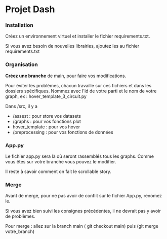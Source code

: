 
# Projet Dash


### Installation 

Créez un environnement virtuel et installer le fichier requirements.txt.

Si vous avez besoin de nouvelles librairies, ajoutez les au fichier requirements.txt


### Organisation

__Créez une branche__ de main, pour faire vos modifications.

Pour éviter les problèmes, chacun travaille sur ces fichiers et dans les dossiers spécifiques. 
Nommez avec l'id de votre parti et le nom de votre graph, ex : hover_template_3_circuit.py

Dans /src, il y a 
- /assest   : pour store vos datasets
- /graphs   : pour vos fonctions plot
- hover_template : pour vos hover
- /preprocessing : pour vos fonctions de données 


### App.py

Le fichier app.py sera là où seront rassemblés tous les graphs. Comme vous êtes sur votre branche vous pouvez le modifier.

Il reste à savoir comment on fait le scrollable story. 

### Merge 

Avant de merge, pour ne pas avoir de conflit sur le fichier App.py, renomez le.

Si vous avez bien suivi les consignes précédentes, il ne devrait pas y avoir de problèmes. 

Pour merge : allez sur la branch main ( git checkout main) puis (git merge votre_branch)
